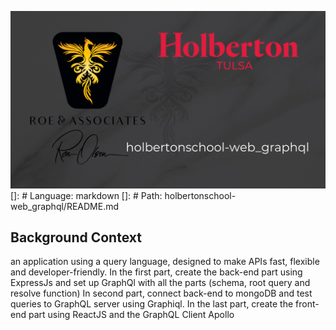 ![holbertonschool-web_graphql](https://github.com/ronroeandassociates/assets/blob/master/images/holbertonschool-web_graphql_banner.png)
[]: # Language: markdown
[]: # Path: holbertonschool-web_graphql/README.md

## Background Context
 an application using a query language, designed to make APIs fast, flexible and developer-friendly.
 In the first part, create the back-end part using ExpressJs and set up GraphQl with all the parts (schema, root query and resolve function)
 In second part,  connect back-end to mongoDB and test  queries to GraphQL server using Graphiql.
 In the last part, create the front-end part using ReactJS and the GraphQL Client Apollo
